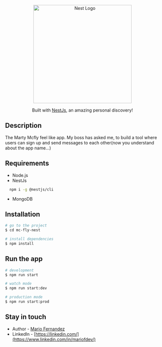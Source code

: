 <p align="center">
  <a href="http://nestjs.com/" target="blank"><img src="https://nestjs.com/img/logo_text.svg" width="320" alt="Nest Logo" /></a>
</p>

[circleci-image]: https://img.shields.io/circleci/build/github/nestjs/nest/master?token=abc123def456
[circleci-url]: https://circleci.com/gh/nestjs/nest

  <p align="center">Built with <a href="https://nestjs.com/" target="_blank">NestJs</a>, an amazing personal discovery!</p>

## Description

The Marty Mcfly feel like app. My boss has asked me, to build a tool where users can
sign up and send messages to each other(now you understand about the app name...)

## Requirements
- Node.js
- NestJs
```bash
  npm i -g @nestjs/cli
```
- MongoDB

## Installation

```bash
# go to the project
$ cd mc-fly-nest

# install dependencies
$ npm install

```

## Run the app

```bash
# development
$ npm run start

# watch mode
$ npm run start:dev

# production mode
$ npm run start:prod
```

## Stay in touch

- Author - [Mario Fernandez](mariofdev@gmail.com)
- LinkedIn - [https://linkedin.com/](https://www.linkedin.com/in/mariofdev/)
